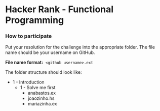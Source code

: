 # Hacker Rank - Functional Programming

### How to participate
Put your resolution for the challenge into the appropriate folder. The file name should be your username on GitHub.

**File name format:**  `<github username>.ext`

The folder structure should look like:

* 1 - Introduction
    * 1 - Solve me first
        * anabastos.ex
        * joaozinho.hs
        * mariazinha.ex
